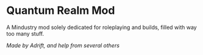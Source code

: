 # Quantum Realm Mod

A Mindustry mod solely dedicated for roleplaying and builds, filled with way too many stuff. 

*Made by Adrift, and help from several others*
